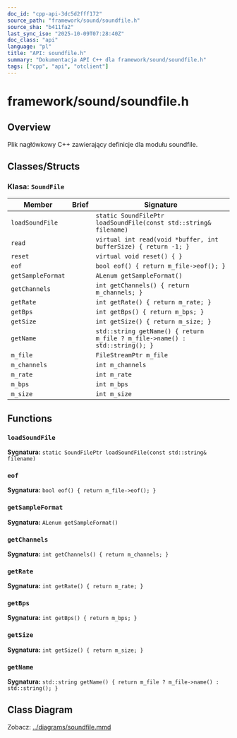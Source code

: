 ```yaml
---
doc_id: "cpp-api-3dc5d2fff172"
source_path: "framework/sound/soundfile.h"
source_sha: "b411fa2"
last_sync_iso: "2025-10-09T07:28:40Z"
doc_class: "api"
language: "pl"
title: "API: soundfile.h"
summary: "Dokumentacja API C++ dla framework/sound/soundfile.h"
tags: ["cpp", "api", "otclient"]
---
```


# framework/sound/soundfile.h

## Overview

Plik nagłówkowy C++ zawierający definicje dla modułu soundfile.

## Classes/Structs

### Klasa: `SoundFile`

| Member | Brief | Signature |
|--------|-------|-----------|
| `loadSoundFile` |  | `static SoundFilePtr loadSoundFile(const std::string& filename)` |
| `read` |  | `virtual int read(void *buffer, int bufferSize) { return -1; }` |
| `reset` |  | `virtual void reset() { }` |
| `eof` |  | `bool eof() { return m_file->eof(); }` |
| `getSampleFormat` |  | `ALenum getSampleFormat()` |
| `getChannels` |  | `int getChannels() { return m_channels; }` |
| `getRate` |  | `int getRate() { return m_rate; }` |
| `getBps` |  | `int getBps() { return m_bps; }` |
| `getSize` |  | `int getSize() { return m_size; }` |
| `getName` |  | `std::string getName() { return m_file ? m_file->name() : std::string(); }` |
| `m_file` |  | `FileStreamPtr m_file` |
| `m_channels` |  | `int m_channels` |
| `m_rate` |  | `int m_rate` |
| `m_bps` |  | `int m_bps` |
| `m_size` |  | `int m_size` |

## Functions

### `loadSoundFile`

**Sygnatura:** `static SoundFilePtr loadSoundFile(const std::string& filename)`

### `eof`

**Sygnatura:** `bool eof() { return m_file->eof(); }`

### `getSampleFormat`

**Sygnatura:** `ALenum getSampleFormat()`

### `getChannels`

**Sygnatura:** `int getChannels() { return m_channels; }`

### `getRate`

**Sygnatura:** `int getRate() { return m_rate; }`

### `getBps`

**Sygnatura:** `int getBps() { return m_bps; }`

### `getSize`

**Sygnatura:** `int getSize() { return m_size; }`

### `getName`

**Sygnatura:** `std::string getName() { return m_file ? m_file->name() : std::string(); }`

## Class Diagram

Zobacz: [../diagrams/soundfile.mmd](../diagrams/soundfile.mmd)
